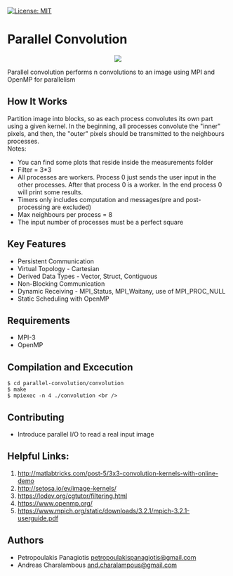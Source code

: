 [![License: MIT](https://img.shields.io/badge/License-MIT-yellow.svg)](https://opensource.org/licenses/MIT)
# Parallel Convolution
<p align="center">
<img src="https://i1.wp.com/jeanvitor.com/wp-content/uploads/2017/07/6zX2c.png?w=364&ssl=1">
</p>

Parallel convolution performs n convolutions to an image using MPI and OpenMP for parallelism

## How It Works
Partition image into blocks, so as each process convolutes its own part using a given kernel. In the beginning, all processes convolute the "inner" pixels, and then, the "outer" pixels should be transmitted to the neighbours processes. 
<br />
Notes:
* You can find some plots that reside inside the measurements folder 
* Filter = 3*3
* All processes are workers. Process 0 just sends the user input in the other processes. After that process 0 is a worker. In the end process 0 will print some results.
* Timers only includes computation and messages(pre and post-processing are excluded)
* Max neighbours per process = 8 
* The input number of processes must be a perfect square

## Key Features
* Persistent Communication
* Virtual Topology - Cartesian 
* Derived Data Types - Vector, Struct, Contiguous
* Non-Blocking Communication
* Dynamic Receiving - MPI_Status, MPI_Waitany, use of MPI_PROC_NULL 
* Static Scheduling with OpenMP

## Requirements
* MPI-3 
* OpenMP

## Compilation and Excecution
```
$ cd parallel-convolution/convolution
$ make
$ mpiexec -n 4 ./convolution <br />
```

## Contributing
* Introduce parallel I/O to read a real input image

## Helpful Links: 
1. http://matlabtricks.com/post-5/3x3-convolution-kernels-with-online-demo
2. http://setosa.io/ev/image-kernels/
3. https://lodev.org/cgtutor/filtering.html
4. https://www.openmp.org/
5. https://www.mpich.org/static/downloads/3.2.1/mpich-3.2.1-userguide.pdf

## Authors
* Petropoulakis Panagiotis petropoulakispanagiotis@gmail.com
* Andreas Charalambous and.charalampous@gmail.com
